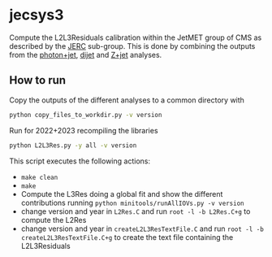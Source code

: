 # jecsys3
Compute the L2L3Residuals calibration within the JetMET group of CMS as described by the [JERC](https://cms-jerc.web.cern.ch/) sub-group. This is done by combining the outputs from the [photon+jet](https://github.com/matteomalucchi/gamjet-analysis), [dijet](https://github.com/matteomalucchi/dijet) and [Z+jet](https://gitlab.cern.ch/mmalucch/ZbAnalysis) analyses.

## How to run
Copy the outputs of the different analyses to a common directory with
```bash
python copy_files_to_workdir.py -v version
```

Run for 2022+2023 recompiling the libraries

```bash
python L2L3Res.py -y all -v version
```

This script executes the following actions:

- `make clean`
- `make`
- Compute the L3Res doing a global fit and show the different contributions running `python minitools/runAllIOVs.py -v version`
- change version and year in `L2Res.C` and run  `root -l -b L2Res.C+g` to compute the L2Res
- change version and year in `createL2L3ResTextFile.C` and run  `root -l -b createL2L3ResTextFile.C+g` to create the text file containing the L2L3Residuals

